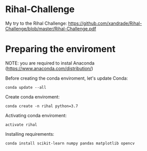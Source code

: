 # Rihal-Challenge
My try to the Rihal Challenge: https://github.com/xandrade/Rihal-Challenge/blob/master/Rihal-Challenge.pdf


# Preparing the enviroment

NOTE: you are required to instal Anaconda (https://www.anaconda.com/distribution/)

Before creating the conda enviroment, let's update Conda:

`conda update --all`

Create conda enviroment:

`conda create -n rihal python=3.7`

Activating conda enviroment:

`activate rihal`

Installing requirements:

`conda install scikit-learn numpy pandas matplotlib opencv`
